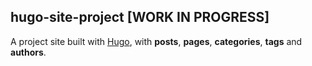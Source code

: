 ## hugo-site-project [WORK IN PROGRESS]

A project site built with [Hugo](https://gohugo.io), with **posts**, **pages**, **categories**, **tags** and **authors**.
